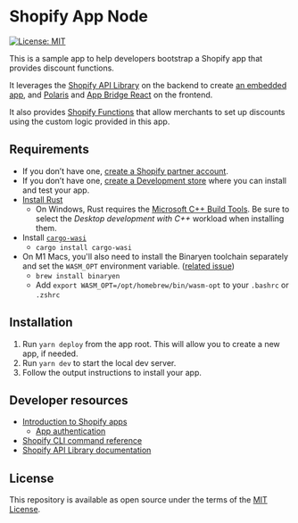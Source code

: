 # Shopify App Node

[![License: MIT](https://img.shields.io/badge/License-MIT-green.svg)](LICENSE.md)

This is a sample app to help developers bootstrap a Shopify app that provides discount functions.

It leverages the [Shopify API Library](https://github.com/Shopify/shopify-node-api) on the backend to create [an embedded app](https://shopify.dev/apps/tools/app-bridge/getting-started#embed-your-app-in-the-shopify-admin), and [Polaris](https://github.com/Shopify/polaris-react) and [App Bridge React](https://shopify.dev/tools/app-bridge/react-components) on the frontend.

It also provides [Shopify Functions](#) that allow merchants to set up discounts using the custom logic provided in this app.

## Requirements

- If you don’t have one, [create a Shopify partner account](https://partners.shopify.com/signup).
- If you don’t have one, [create a Development store](https://help.shopify.com/en/partners/dashboard/development-stores#create-a-development-store) where you can install and test your app.
- [Install Rust](https://www.rust-lang.org/tools/install)
  - On Windows, Rust requires the [Microsoft C++ Build Tools](https://docs.microsoft.com/en-us/windows/dev-environment/rust/setup). Be sure to select the _Desktop development with C++_ workload when installing them.
- Install [`cargo-wasi`](https://bytecodealliance.github.io/cargo-wasi/)
  - `cargo install cargo-wasi`
- On M1 Macs, you'll also need to install the Binaryen toolchain separately and set the `WASM_OPT` environment variable. ([related issue](https://github.com/bytecodealliance/cargo-wasi/issues/112))
  - `brew install binaryen`
  - Add `export WASM_OPT=/opt/homebrew/bin/wasm-opt` to your `.bashrc` or `.zshrc`

## Installation

1. Run `yarn deploy` from the app root. This will allow you to create a new app, if needed.
2. Run `yarn dev` to start the local dev server.
3. Follow the output instructions to install your app.

## Developer resources

- [Introduction to Shopify apps](https://shopify.dev/apps/getting-started)
  - [App authentication](https://shopify.dev/apps/auth)
- [Shopify CLI command reference](https://shopify.dev/apps/tools/cli/commands)
- [Shopify API Library documentation](https://github.com/Shopify/shopify-node-api/tree/main/docs)

## License

This repository is available as open source under the terms of the [MIT License](https://opensource.org/licenses/MIT).
